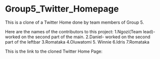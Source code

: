 # Group5_Twitter_Homepage


This is a clone of a Twitter Home done by team members of Group 5.

Here are the names of the contributors to this project:
1.Ngozi(Team lead)- worked on the second part of the main.
2.Daniel- worked on the second part of the leftbar
3.Romataka
4.Oluwatomi
5. Winnie
6.Idris
7.Romataka



This is the link to the cloned Twitter Home Page:
